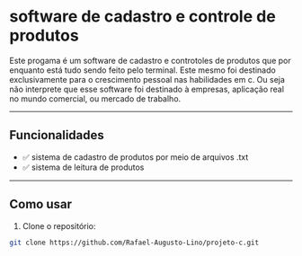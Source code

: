 # software de cadastro e controle de produtos

Este progama é um software de cadastro e controtoles de produtos que por enquanto está tudo sendo feito pelo terminal. Este mesmo foi destinado exclusivamente para o crescimento pessoal nas habilidades em c. Ou seja não interprete que esse software foi destinado à empresas, aplicação real no mundo comercial, ou mercado de trabalho. 

---

## Funcionalidades

- ✅ sistema de cadastro de produtos por meio de arquivos .txt
- ✅ sistema de leitura de produtos


---

## Como usar

1. Clone o repositório:

```bash
git clone https://github.com/Rafael-Augusto-Lino/projeto-c.git
